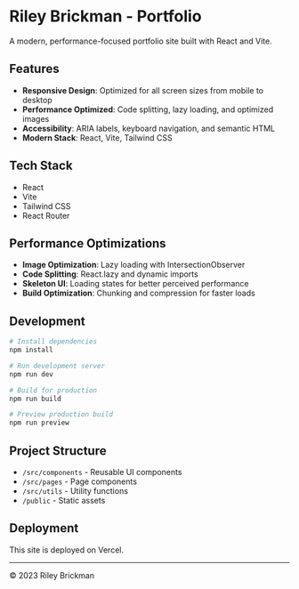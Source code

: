 # Riley Brickman - Portfolio

A modern, performance-focused portfolio site built with React and Vite.

## Features

- **Responsive Design**: Optimized for all screen sizes from mobile to desktop
- **Performance Optimized**: Code splitting, lazy loading, and optimized images
- **Accessibility**: ARIA labels, keyboard navigation, and semantic HTML
- **Modern Stack**: React, Vite, Tailwind CSS

## Tech Stack

- React 
- Vite
- Tailwind CSS
- React Router

## Performance Optimizations

- **Image Optimization**: Lazy loading with IntersectionObserver
- **Code Splitting**: React.lazy and dynamic imports
- **Skeleton UI**: Loading states for better perceived performance
- **Build Optimization**: Chunking and compression for faster loads

## Development

```bash
# Install dependencies
npm install

# Run development server
npm run dev

# Build for production
npm run build

# Preview production build
npm run preview
```

## Project Structure

- `/src/components` - Reusable UI components
- `/src/pages` - Page components
- `/src/utils` - Utility functions
- `/public` - Static assets

## Deployment

This site is deployed on Vercel.

---

© 2023 Riley Brickman
